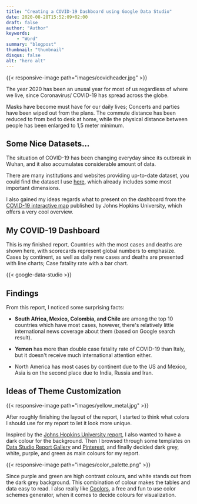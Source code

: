```yaml
---
title: "Creating a COVID-19 Dashboard using Google Data Studio"
date: 2020-08-28T15:52:09+02:00
draft: false
author: "Author"
keywords:
    - "Word"
summary: "blogpost"
thumbnail: "thumbnail"
disqus: false
alt: "hero alt"
---
```


{{< responsive-image path="images/covidheader.jpg" >}}

The year 2020 has been an unusal year for most of us regardless of where we live, since Coronavirus/ COVID-19 has spread across the globe. 

Masks have become must have for our daily lives; Concerts and parties have been wiped out from the plans. The commute distance has been reduced to from bed to desk at home, while the physical distance between people has been enlarged to 1,5 meter minimum. 

## Some Nice Datasets...

The situation of COVID-19 has been changing everyday since its outbreak in Wuhan, and it also accumulates considerable amount of data. 

There are many institutions and websites providing up-to-date dataset, you could find the dataset I use [here](https://ourworldindata.org/coronavirus-source-data "Our World in Data"), which already includes some most important dimensions. 

I also gained my ideas regards what to present on the dashboard from the [COVID-19 interactive map](https://coronavirus.jhu.edu/map.html "Johns Hopkins University") published by Johns Hopkins University, which offers a very cool overview.

## My COVID-19 Dashboard 

This is my finished report. Countries with the most cases and deaths are shown here, with scorecards represent global numbers to emphasize. Cases by continent, as well as daily new cases and deaths are presented with line charts; Case fatality rate with a bar chart.

{{< google-data-studio >}}



## Findings

From this report, I noticed some surprising facts:

- **South Africa, Mexico, Colombia, and Chile** are among the top 10 countries which have most cases,  however, there's relatively little international news coverage about them (based on Google search result).

- **Yemen** has more than double case fatality rate of COVID-19 than Italy, but it doesn't receive much international attention either.

- North America has most cases by continent due to the US and Mexico, Asia is on the second place due to India, Russia and Iran.


## Ideas of Theme Customization 

{{< responsive-image path="images/yellow_metal.jpg" >}}


After roughly finishing the layout of the report, I started to think what colors I should use for my report to let it look more unique. 

Inspired by the [Johns Hopkins University report](https://coronavirus.jhu.edu/map.html "COVID-19 interactive map"), I also wanted to have a dark colour for the background. Then I browsed through some templates on [Data Studio Report Gallery](https://datastudio.google.com/gallery "Data Studio Report Gallery") and [Pinterest](https://www.pinterest.de/search/pins/?q=data%20studio%20report%20templates&rs=typed&term_meta[]=data%7Ctyped&term_meta[]=studio%7Ctyped&term_meta[]=report%7Ctyped&term_meta[]=templates%7Ctypedy "Data Studio Report Templates"), and finally decided dark grey, white, purple, and green as main colours for my report. 


{{< responsive-image path="images/color_palette.png" >}}


Since purple and green are high contrast colours, and white stands out from the dark grey background. This combination of colour makes the tables and data easy to read. I also really like [Coolors](https://coolors.co/ "Coolors"), a free and fun to use color schemes generator, when it comes to decide colours for visualization.




